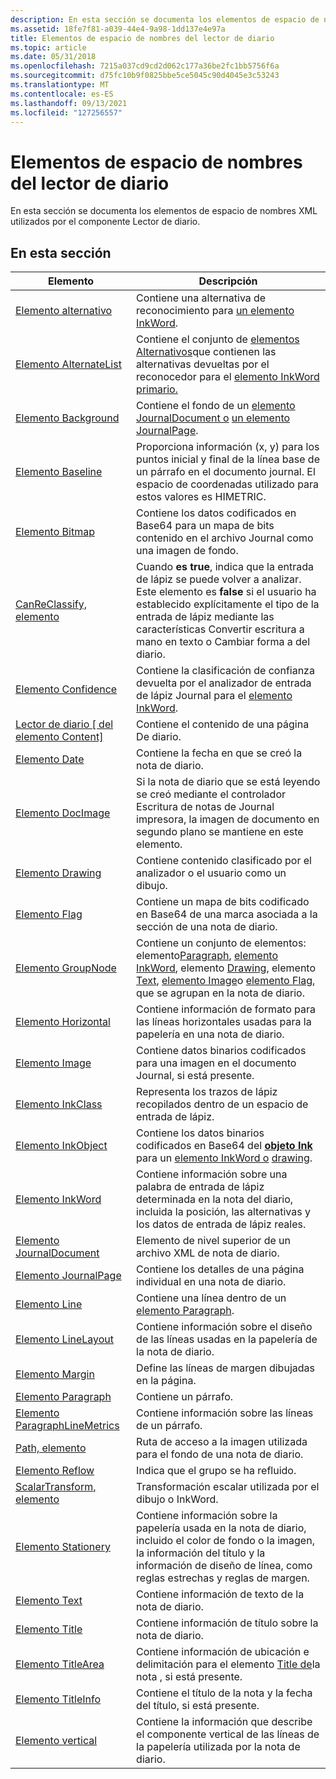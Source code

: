 ```yaml
---
description: En esta sección se documenta los elementos de espacio de nombres XML utilizados por el componente Lector de diario.
ms.assetid: 18fe7f81-a039-44e4-9a98-1dd137e4e97a
title: Elementos de espacio de nombres del lector de diario
ms.topic: article
ms.date: 05/31/2018
ms.openlocfilehash: 7215a037cd9cd2d062c177a36be2fc1bb5756f6a
ms.sourcegitcommit: d75fc10b9f0825bbe5ce5045c90d4045e3c53243
ms.translationtype: MT
ms.contentlocale: es-ES
ms.lasthandoff: 09/13/2021
ms.locfileid: "127256557"
---
```

# <a name="journal-reader-namespace-elements"></a>Elementos de espacio de nombres del lector de diario

En esta sección se documenta los elementos de espacio de nombres XML utilizados por el componente Lector de diario.

## <a name="in-this-section"></a>En esta sección



| Elemento                                                                   | Descripción                                                                                                                                                                                                                                                                                                                |
|---------------------------------------------------------------------------|----------------------------------------------------------------------------------------------------------------------------------------------------------------------------------------------------------------------------------------------------------------------------------------------------------------------------|
| [Elemento alternativo](alternate-element.md)                                | Contiene una alternativa de reconocimiento para [un elemento InkWord](inkword-element.md).<br/>                                                                                                                                                                                                                                 |
| [Elemento AlternateList](alternatelist-element.md)                        | Contiene el conjunto de [elementos Alternativos](alternate-element.md)que contienen las alternativas devueltas por el reconocedor para el [elemento InkWord primario.](inkword-element.md)<br/>                                                                                                                                      |
| [Elemento Background](background-element.md)                              | Contiene el fondo de un [elemento JournalDocument o](journaldocument-element.md) [un elemento JournalPage](journalpage-element.md).<br/>                                                                                                                                                                         |
| [Elemento Baseline](baseline-element.md)                                  | Proporciona información (x, y) para los puntos inicial y final de la línea base de un párrafo en el documento journal. El espacio de coordenadas utilizado para estos valores es HIMETRIC.<br/>                                                                                                                                  |
| [Elemento Bitmap](bitmap-element.md)                                      | Contiene los datos codificados en Base64 para un mapa de bits contenido en el archivo Journal como una imagen de fondo.<br/>                                                                                                                                                                                                              |
| [CanReClassify, elemento](canreclassify-element.md)                        | Cuando **es true**, indica que la entrada de lápiz se puede volver a analizar. Este elemento es **false** si el usuario ha establecido explícitamente el tipo de la entrada de lápiz mediante las características Convertir escritura a mano en texto o Cambiar forma a del diario.<br/>                                                                                     |
| [Elemento Confidence](confidence-element.md)                              | Contiene la clasificación de confianza devuelta por el analizador de entrada de lápiz Journal para el [elemento InkWord](inkword-element.md).<br/>                                                                                                                                                                                             |
| [Lector de diario \[ del elemento Content\]](content-element--journal-reader.md) | Contiene el contenido de una página De diario.<br/>                                                                                                                                                                                                                                                                        |
| [Elemento Date](date-element.md)                                          | Contiene la fecha en que se creó la nota de diario.<br/>                                                                                                                                                                                                                                                                 |
| [Elemento DocImage](docimage-element.md)                                  | Si la nota de diario que se está leyendo se creó mediante el controlador Escritura de notas de Journal impresora, la imagen de documento en segundo plano se mantiene en este elemento.<br/>                                                                                                                                                         |
| [Elemento Drawing](drawing-element.md)                                    | Contiene contenido clasificado por el analizador o el usuario como un dibujo.<br/>                                                                                                                                                                                                                             |
| [Elemento Flag](flag-element.md)                                          | Contiene un mapa de bits codificado en Base64 de una marca asociada a la sección de una nota de diario.<br/>                                                                                                                                                                                                                           |
| [Elemento GroupNode](groupnode-element.md)                                | Contiene un conjunto de elementos: elemento[Paragraph](paragraph-element.md), [elemento InkWord](inkword-element.md), elemento [Drawing](drawing-element.md), elemento [Text](text-element.md), [elemento Image](image-element.md)o [elemento Flag](flag-element.md), que se agrupan en la nota de diario.<br/> |
| [Elemento Horizontal](horizontal-element.md)                              | Contiene información de formato para las líneas horizontales usadas para la papelería en una nota de diario.<br/>                                                                                                                                                                                                             |
| [Elemento Image](image-element.md)                                        | Contiene datos binarios codificados para una imagen en el documento Journal, si está presente.<br/>                                                                                                                                                                                                                                  |
| [Elemento InkClass](inkclass-element.md)                                  | Representa los trazos de lápiz recopilados dentro de un espacio de entrada de lápiz.<br/>                                                                                                                                                                                                                                                    |
| [Elemento InkObject](inkobject-element.md)                                | Contiene los datos binarios codificados en Base64 del [**objeto Ink**](inkdisp-class.md) para un [elemento InkWord o](inkword-element.md) [drawing](drawing-element.md).<br/>                                                                                                                                     |
| [Elemento InkWord](inkword-element.md)                                    | Contiene información sobre una palabra de entrada de lápiz determinada en la nota del diario, incluida la posición, las alternativas y los datos de entrada de lápiz reales.<br/>                                                                                                                                                                                       |
| [Elemento JournalDocument](journaldocument-element.md)                    | Elemento de nivel superior de un archivo XML de nota de diario.<br/>                                                                                                                                                                                                                                                               |
| [Elemento JournalPage](journalpage-element.md)                            | Contiene los detalles de una página individual en una nota de diario.<br/>                                                                                                                                                                                                                                                |
| [Elemento Line](line-element.md)                                          | Contiene una línea dentro de un [elemento Paragraph](paragraph-element.md).<br/>                                                                                                                                                                                                                                            |
| [Elemento LineLayout](linelayout-element.md)                              | Contiene información sobre el diseño de las líneas usadas en la papelería de la nota de diario.<br/>                                                                                                                                                                                                                     |
| [Elemento Margin](margin-element.md)                                      | Define las líneas de margen dibujadas en la página.<br/>                                                                                                                                                                                                                                                                     |
| [Elemento Paragraph](paragraph-element.md)                                | Contiene un párrafo.<br/>                                                                                                                                                                                                                                                                                           |
| [Elemento ParagraphLineMetrics](paragraphlinemetrics-element.md)          | Contiene información sobre las líneas de un párrafo.<br/>                                                                                                                                                                                                                                                            |
| [Path, elemento](path-element.md)                                          | Ruta de acceso a la imagen utilizada para el fondo de una nota de diario.<br/>                                                                                                                                                                                                                                                |
| [Elemento Reflow](reflow-element.md)                                      | Indica que el grupo se ha refluido.<br/>                                                                                                                                                                                                                                                                          |
| [ScalarTransform, elemento](scalartransform-element.md)                    | Transformación escalar utilizada por el dibujo o InkWord.<br/>                                                                                                                                                                                                                                                                |
| [Elemento Stationery](stationery-element.md)                              | Contiene información sobre la papelería usada en la nota de diario, incluido el color de fondo o la imagen, la información del título y la información de diseño de línea, como reglas estrechas y reglas de margen.<br/>                                                                                                     |
| [Elemento Text](text-element.md)                                          | Contiene información de texto de la nota de diario.<br/>                                                                                                                                                                                                                                                                |
| [Elemento Title](title-element.md)                                        | Contiene información de título sobre la nota de diario.<br/>                                                                                                                                                                                                                                                              |
| [Elemento TitleArea](titlearea-element.md)                                | Contiene información de ubicación e delimitación para el elemento [Title de](title-element.md)la nota , si está presente.<br/>                                                                                                                                                                                                         |
| [Elemento TitleInfo](titleinfo-element.md)                                | Contiene el título de la nota y la fecha del título, si está presente.<br/>                                                                                                                                                                                                                                           |
| [Elemento vertical](vertical-element.md)                                  | Contiene la información que describe el componente vertical de las líneas de la papelería utilizada por la nota de diario.<br/>                                                                                                                                                                                         |



 

 

 




